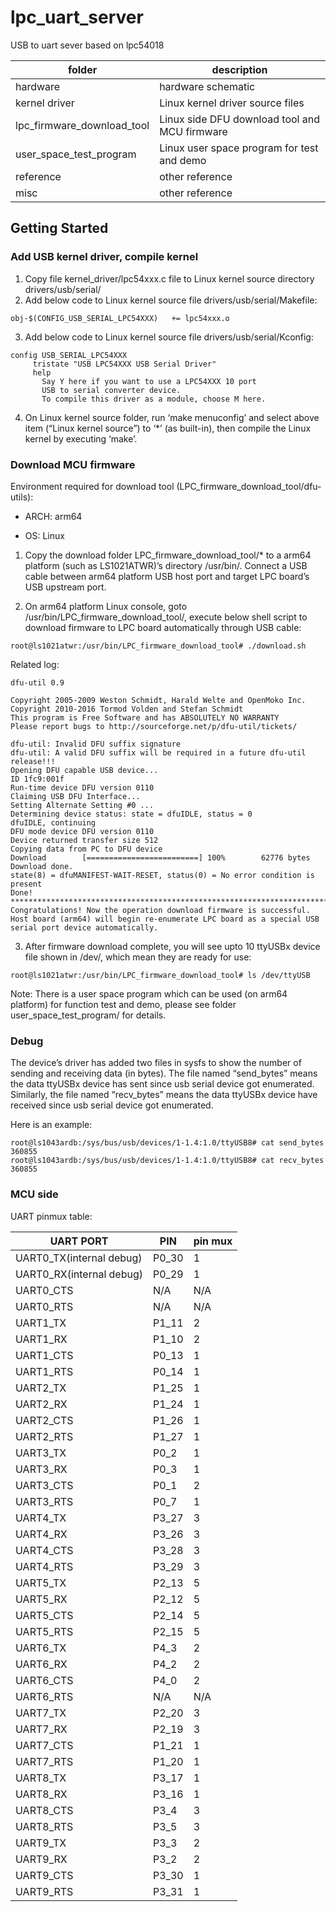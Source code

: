 # lpc_uart_server

USB to uart sever based on lpc54018

| folder                     | description                                   |
| -------------------------- | --------------------------------------------- |
| hardware                   | hardware schematic                            |
| kernel driver              | Linux kernel driver source files              |
| lpc_firmware_download_tool | Linux side DFU download tool and MCU firmware |
| user_space_test_program    | Linux user space program for test and demo    |
| reference                  | other reference                               |
| misc                       | other reference                               |



## Getting Started

### Add USB kernel driver, compile kernel

1. Copy file kernel_driver/lpc54xxx.c file to Linux kernel source directory drivers/usb/serial/
2. Add below code to Linux kernel source file drivers/usb/serial/Makefile:

`obj-$(CONFIG_USB_SERIAL_LPC54XXX)   += lpc54xxx.o`

3. Add below code to Linux kernel source file drivers/usb/serial/Kconfig:

```
config USB_SERIAL_LPC54XXX
     tristate "USB LPC54XXX USB Serial Driver"
     help
       Say Y here if you want to use a LPC54XXX 10 port
       USB to serial converter device.
       To compile this driver as a module, choose M here.

```

4. On Linux kernel source folder, run ‘make menuconfig’ and select above item (“Linux kernel source”) to ‘*’ (as built-in), then compile the Linux kernel by executing ‘make’.

### Download MCU firmware

Environment required for download tool (LPC_firmware_download_tool/dfu-utils):

* ARCH:  arm64

* OS:    Linux

1. Copy the download folder  LPC_firmware_download_tool/*  to a arm64 platform (such as LS1021ATWR)’s directory /usr/bin/. Connect a USB cable between arm64 platform USB host port and target LPC board’s USB upstream port.

2. On arm64 platform Linux console, goto /usr/bin/LPC_firmware_download_tool/, execute below shell script to download firmware to LPC board automatically through USB cable:

   

```
root@ls1021atwr:/usr/bin/LPC_firmware_download_tool# ./download.sh
```

Related log:

```
dfu-util 0.9

Copyright 2005-2009 Weston Schmidt, Harald Welte and OpenMoko Inc.
Copyright 2010-2016 Tormod Volden and Stefan Schmidt
This program is Free Software and has ABSOLUTELY NO WARRANTY
Please report bugs to http://sourceforge.net/p/dfu-util/tickets/

dfu-util: Invalid DFU suffix signature
dfu-util: A valid DFU suffix will be required in a future dfu-util release!!!
Opening DFU capable USB device...
ID 1fc9:001f
Run-time device DFU version 0110
Claiming USB DFU Interface...
Setting Alternate Setting #0 ...
Determining device status: state = dfuIDLE, status = 0
dfuIDLE, continuing
DFU mode device DFU version 0110
Device returned transfer size 512
Copying data from PC to DFU device
Download        [=========================] 100%        62776 bytes
Download done.
state(8) = dfuMANIFEST-WAIT-RESET, status(0) = No error condition is present
Done!
************************************************************************************************
Congratulations! Now the operation download firmware is successful. Host board (arm64) will begin re-enumerate LPC board as a special USB serial port device automatically.
```

3. After firmware download complete, you will see upto 10 ttyUSBx device file shown in /dev/, which mean they are ready for use:

```
root@ls1021atwr:/usr/bin/LPC_firmware_download_tool# ls /dev/ttyUSB
```



Note: There is a user space program which can be used (on arm64 platform) for function test and demo, please see folder user_space_test_program/ for details.



### Debug

The device’s driver has added two files in sysfs to show the number of sending and receiving data (in bytes). The file named “send_bytes” means the data ttyUSBx device has sent since usb serial device got enumerated. Similarly, the file named “recv_bytes” means the data ttyUSBx device have received since usb serial device got enumerated.



Here is an example:

```
root@ls1043ardb:/sys/bus/usb/devices/1-1.4:1.0/ttyUSB8# cat send_bytes
360855
root@ls1043ardb:/sys/bus/usb/devices/1-1.4:1.0/ttyUSB8# cat recv_bytes
360855

```



### MCU side

UART pinmux table:

| UART PORT                | PIN   | pin  mux |
| ------------------------ | ----- | -------- |
| UART0_TX(internal debug) | P0_30 | 1        |
| UART0_RX(internal debug) | P0_29 | 1        |
| UART0_CTS                | N/A   | N/A      |
| UART0_RTS                | N/A   | N/A      |
| UART1_TX                 | P1_11 | 2        |
| UART1_RX                 | P1_10 | 2        |
| UART1_CTS                | P0_13 | 1        |
| UART1_RTS                | P0_14 | 1        |
| UART2_TX                 | P1_25 | 1        |
| UART2_RX                 | P1_24 | 1        |
| UART2_CTS                | P1_26 | 1        |
| UART2_RTS                | P1_27 | 1        |
| UART3_TX                 | P0_2  | 1        |
| UART3_RX                 | P0_3  | 1        |
| UART3_CTS                | P0_1  | 2        |
| UART3_RTS                | P0_7  | 1        |
| UART4_TX                 | P3_27 | 3        |
| UART4_RX                 | P3_26 | 3        |
| UART4_CTS                | P3_28 | 3        |
| UART4_RTS                | P3_29 | 3        |
| UART5_TX                 | P2_13 | 5        |
| UART5_RX                 | P2_12 | 5        |
| UART5_CTS                | P2_14 | 5        |
| UART5_RTS                | P2_15 | 5        |
| UART6_TX                 | P4_3  | 2        |
| UART6_RX                 | P4_2  | 2        |
| UART6_CTS                | P4_0  | 2        |
| UART6_RTS                | N/A   | N/A      |
| UART7_TX                 | P2_20 | 3        |
| UART7_RX                 | P2_19 | 3        |
| UART7_CTS                | P1_21 | 1        |
| UART7_RTS                | P1_20 | 1        |
| UART8_TX                 | P3_17 | 1        |
| UART8_RX                 | P3_16 | 1        |
| UART8_CTS                | P3_4  | 3        |
| UART8_RTS                | P3_5  | 3        |
| UART9_TX                 | P3_3  | 2        |
| UART9_RX                 | P3_2  | 2        |
| UART9_CTS                | P3_30 | 1        |
| UART9_RTS                | P3_31 | 1        |

